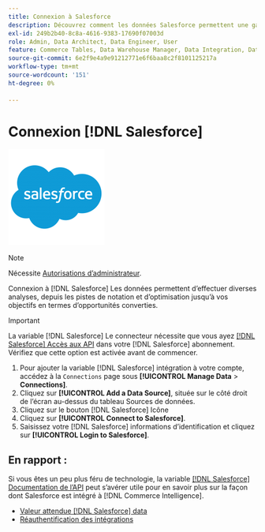 ```yaml
---
title: Connexion à Salesforce
description: Découvrez comment les données Salesforce permettent une gamme d’analyses, depuis les pistes de notation et d’optimisation jusqu’à vos objectifs en termes d’opportunités converties.
exl-id: 249b2b40-8c8a-4616-9383-17690f07003d
role: Admin, Data Architect, Data Engineer, User
feature: Commerce Tables, Data Warehouse Manager, Data Integration, Data Import/Export
source-git-commit: 6e2f9e4a9e91212771e6f6baa8c2f8101125217a
workflow-type: tm+mt
source-wordcount: '151'
ht-degree: 0%

---
```


# Connexion [!DNL Salesforce]

![](../../../assets/Salesforce_Logo.png)

>[!NOTE]
>
>Nécessite [Autorisations d’administrateur](../../../administrator/user-management/user-management.md).

Connexion à [!DNL Salesforce] Les données permettent d’effectuer diverses analyses, depuis les pistes de notation et d’optimisation jusqu’à vos objectifs en termes d’opportunités converties.

>[!IMPORTANT]
>
>La variable [!DNL Salesforce] Le connecteur nécessite que vous ayez [[!DNL Salesforce] Accès aux API](../integrations/salesforce.md) dans votre [!DNL Salesforce] abonnement. Vérifiez que cette option est activée avant de commencer.

1. Pour ajouter la variable [!DNL Salesforce] intégration à votre compte, accédez à la `Connections` page sous **[!UICONTROL Manage Data** > **Connections]**.
1. Cliquez sur **[!UICONTROL Add a Data Source]**, située sur le côté droit de l’écran au-dessus du tableau Sources de données.
1. Cliquez sur le bouton [!DNL Salesforce] Icône
1. Cliquez sur **[!UICONTROL Connect to Salesforce]**.
1. Saisissez votre [!DNL Salesforce] informations d’identification et cliquez sur **[!UICONTROL Login to Salesforce]**.

## En rapport :

Si vous êtes un peu plus féru de technologie, la variable [[!DNL Salesforce] Documentation de l’API](https://developer.salesforce.com/docs/atlas.en-us.api_rest.meta/api_rest/intro_what_is_rest_api.htm) peut s’avérer utile pour en savoir plus sur la façon dont Salesforce est intégré à [!DNL Commerce Intelligence].

* [Valeur attendue [!DNL Salesforce] data](../integrations/salesforce-data.md)
* [Réauthentification des intégrations](https://experienceleague.adobe.com/docs/commerce-knowledge-base/kb/how-to/mbi-reauthenticating-integrations.html)
